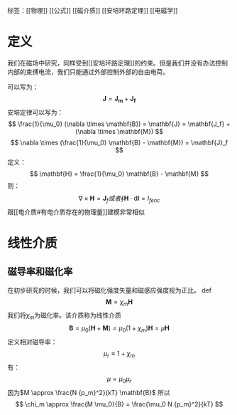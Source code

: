 标签：[[物理]] [[公式]] [[磁介质]] [[安培环路定理]]  [[电磁学]]

# 定义

我们在磁场中研究，同样受到[[安培环路定理]]的约束。但是我们并没有办法控制内部的束缚电流，我们只能通过外部控制外部的自由电荷。

可以写为：
$$
\mathbf{J} = \mathbf{J_m} + \mathbf{J_f}
$$
安培定律可以写为：
$$
\frac{1}{\mu_0} (\nabla \times \mathbf{B}) = \mathbf{J} = \mathbf{J_f} + (\nabla \times \mathbf{M})
$$
$$
\nabla \times (\frac{1}{\mu_0} \mathbf{B} - \mathbf{M}) = \mathbf{J}_f
$$
定义：
$$
\mathbf{H} = \frac{1}{\mu_0} \mathbf{B} - \mathbf{M}
$$
则：
$$
\nabla \times \mathbf{H} = \mathbf{J}_{f}  或者 \oint \mathbf{H}\cdot \mathrm{d}\mathbf{l} = I_{fenc} 
$$
跟[[电介质#有电介质存在的物理量]]建模非常相似

# 线性介质

## 磁导率和磁化率
在初步研究的时候，我们可以将磁化强度矢量和磁感应强度视为正比。
def
$$
\mathbf{M} = \chi_m \mathbf{H}
$$
我们将$\chi_m$为磁化率。该介质称为线性介质
$$
\mathbf{B} = \mu_0 (\mathbf{H} + \mathbf{M}) = \mu_0 (1+\chi_m)\mathbf{H} = \mu \mathbf{H}
$$
定义相对磁导率：
$$
\mu_r \equiv 1+\chi_m
$$
有：
$$
\mu = \mu_0 \mu_r
$$
因为$M \approx \frac{N {p_m}^2}{kT} \mathbf{B}$
所以
$$
\chi_m \approx \frac{M \mu_0}{B} = \frac{\mu_0 N {p_m}^2}{kT}
$$